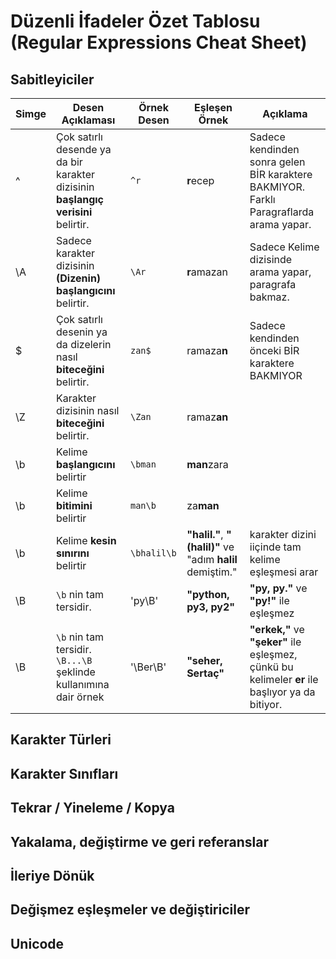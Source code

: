 # Düzenli İfadeler Özet Tablosu (Regular Expressions Cheat Sheet)

## Sabitleyiciler

|Simge| Desen Açıklaması | Örnek Desen | Eşleşen Örnek | Açıklama |
|---|---|---|---|---|
| ^ | Çok satırlı desende ya da bir karakter dizisinin **başlangıç verisini** belirtir. |`^r` |**r**ecep |Sadece kendinden sonra gelen BİR karaktere BAKMIYOR. Farklı Paragraflarda arama yapar.|
|\A | Sadece karakter dizisinin **(Dizenin) başlangıcını** belirtir. |`\Ar` |**r**amazan | Sadece Kelime dizisinde  arama yapar, paragrafa bakmaz.|
|$ |  Çok satırlı desenin ya da dizelerin nasıl **biteceğini** belirtir. |`zan$` |ramaza**n** |Sadece kendinden önceki BİR karaktere BAKMIYOR |
|\Z | Karakter dizisinin nasıl **biteceğini** belirtir. |`\Zan`    |ramaz**an** | |
|\b | Kelime **başlangıcını** belirtir                  |`\bman`    |**man**zara | |
|\b | Kelime **bitimini** belirtir                      |`man\b`    | za**man**| | | 
|\b | Kelime **kesin sınırını** belirtir                |`\bhalil\b`| **"halil."**, **"(halil)"** ve  "adım **halil** demiştim."| karakter dizini iiçinde tam kelime eşleşmesi arar |
|\B | `\b` nin tam tersidir.                            |'py\B'     |**"python, py3, py2"** |**"py, py."** ve **"py!"** ile eşleşmez |
|\B | `\b` nin tam tersidir. `\B...\B` şeklinde kullanımına dair örnek         |'\Ber\B'     |**"seher, Sertaç"** |**"erkek,"** ve **"şeker"** ile eşleşmez, çünkü bu kelimeler **er** ile başlıyor ya da bitiyor. |

## Karakter Türleri


## Karakter Sınıfları

## Tekrar / Yineleme / Kopya

## Yakalama, değiştirme ve geri referanslar

## İleriye Dönük

## Değişmez eşleşmeler ve değiştiriciler

## Unicode


```python

```
